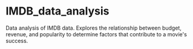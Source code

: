 # IMDB_data_analysis
Data analysis of IMDB data. Explores the relationship between budget, revenue, and popularity to determine factors that contribute to a movie's success.
